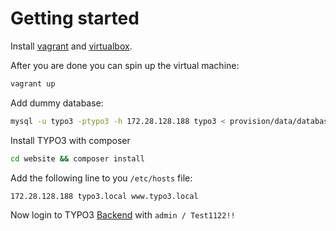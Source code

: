 # Getting started

Install [vagrant](https://www.vagrantup.com/) and [virtualbox](https://www.virtualbox.org/).

After you are done you can spin up the virtual machine:

```bash
vagrant up
```

Add dummy database:
```bash
mysql -u typo3 -ptypo3 -h 172.28.128.188 typo3 < provision/data/database.sql
```

Install TYPO3 with composer
```bash
cd website && composer install
```

Add the following line to you `/etc/hosts` file:
```bash
172.28.128.188 typo3.local www.typo3.local
```

Now login to TYPO3 [Backend](http://typo3.local/typo3/) with `admin / Test1122!!`
